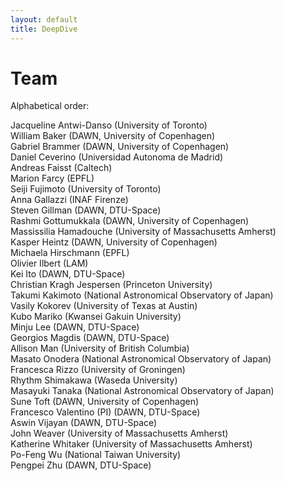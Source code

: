 ```yaml
---
layout: default
title: DeepDive
---
```


<!-- <nav class="main-nav">
  <a href="/deepdive/" class="nav-btn">Home</a>
  <a href="/deepdive/publications.html" class="nav-btn">Publications</a>
  <a href="/deepdive/team.html" class="nav-btn">Team</a>
  <a href="/deepdive/data.html" class="nav-btn">Data</a>
</nav>
 -->

# Team

Alphabetical order:

<div class="team-list">
  <div class="team-member">Jacqueline Antwi-Danso (University of Toronto)</div>
  <div class="team-member">William Baker (DAWN, University of Copenhagen)</div>
  <div class="team-member">Gabriel Brammer (DAWN, University of Copenhagen)</div>
  <div class="team-member">Daniel Ceverino (Universidad Autonoma de Madrid)</div>
  <div class="team-member">Andreas Faisst (Caltech)</div>
  <div class="team-member">Marion Farcy (EPFL)</div>
  <div class="team-member">Seiji Fujimoto (University of Toronto)</div>
  <div class="team-member">Anna Gallazzi (INAF Firenze)</div>
  <div class="team-member">Steven Gillman (DAWN, DTU-Space)</div>
  <div class="team-member">Rashmi Gottumukkala (DAWN, University of Copenhagen)</div>
  <div class="team-member">Massissilia Hamadouche (University of Massachusetts Amherst)</div>
  <div class="team-member">Kasper Heintz (DAWN, University of Copenhagen)</div>
  <div class="team-member">Michaela Hirschmann (EPFL)</div>
  <div class="team-member">Olivier Ilbert (LAM)</div>
  <div class="team-member">Kei Ito (DAWN, DTU-Space)</div>
  <div class="team-member">Christian Kragh Jespersen (Princeton University)</div>
  <div class="team-member">Takumi Kakimoto (National Astronomical Observatory of Japan)</div>
  <div class="team-member">Vasily Kokorev (University of Texas at Austin)</div>
  <div class="team-member">Kubo Mariko (Kwansei Gakuin University)</div>
  <div class="team-member">Minju Lee (DAWN, DTU-Space)</div>
  <div class="team-member">Georgios Magdis (DAWN, DTU-Space)</div>
  <div class="team-member">Allison Man (University of British Columbia)</div>
  <div class="team-member">Masato Onodera (National Astronomical Observatory of Japan)</div>
  <div class="team-member">Francesca Rizzo (University of Groningen)</div>
  <div class="team-member">Rhythm Shimakawa (Waseda University)</div>
  <div class="team-member">Masayuki Tanaka (National Astronomical Observatory of Japan)</div>
  <div class="team-member">Sune Toft (DAWN, University of Copenhagen)</div>
  <div class="team-member">Francesco Valentino (PI) (DAWN, DTU-Space)</div>
  <div class="team-member">Aswin Vijayan (DAWN, DTU-Space)</div>
  <div class="team-member">John Weaver (University of Massachusetts Amherst)</div>
  <div class="team-member">Katherine Whitaker (University of Massachusetts Amherst)</div>
  <div class="team-member">Po-Feng Wu (National Taiwan University)</div>
  <div class="team-member">Pengpei Zhu (DAWN, DTU-Space)</div>
</div>

